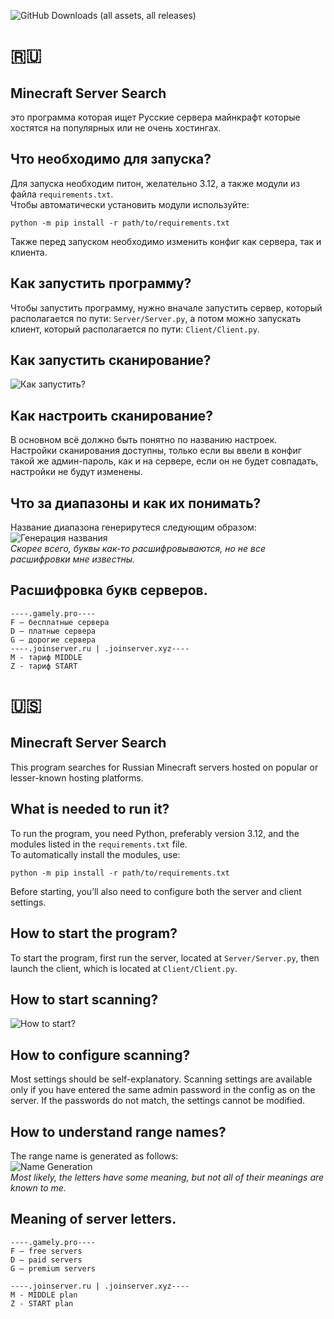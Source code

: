 ![GitHub Downloads (all assets, all releases)](https://img.shields.io/github/downloads/progame1201/MinecraftServerSearcher/total)
# 🇷🇺
## Minecraft Server Search
это программа которая ищет Русские сервера майнкрафт которые хостятся на популярных или не очень хостингах.
## Что необходимо для запуска?
Для запуска необходим питон, желательно 3.12, а также модули из файла `requirements.txt`.<br>
Чтобы автоматически установить модули используйте:
```
python -m pip install -r path/to/requirements.txt
```
Также перед запуском необходимо изменить конфиг как сервера, так и клиента.
## Как запустить программу?
Чтобы запустить программу, нужно вначале запустить сервер, который располагается по пути: `Server/Server.py`, а потом можно запускать клиент, который располагается по пути: `Client/Client.py`.
## Как запустить сканирование?
![Как запустить?](https://i.ibb.co/YXyp0t3/how-to-start.png)
## Как настроить сканирование?
В основном всё должно быть понятно по названию настроек. Настройки сканирования доступны, только если вы ввели в конфиг такой же админ-пароль, как и на сервере, если он не будет совпадать, настройки не будут изменены.
## Что за диапазоны и как их понимать?
Название диапазона генерирутеся следующим образом:<br>
![Генерация названия](https://i.ibb.co/cTqWDL9/image.png)</br>
<i>Скорее всего, буквы как-то расшифровываются, но не все расшифровки мне известны.</i>
## Расшифровка букв серверов.
```
----.gamely.pro----
F — бесплатные сервера
D — платные сервера
G — дорогие сервера
----.joinserver.ru | .joinserver.xyz----
M - тариф MIDDLE
Z - тариф START
```

# 🇺🇸
## Minecraft Server Search
This program searches for Russian Minecraft servers hosted on popular or lesser-known hosting platforms.
## What is needed to run it?
To run the program, you need Python, preferably version 3.12, and the modules listed in the `requirements.txt` file.  
To automatically install the modules, use:
```
python -m pip install -r path/to/requirements.txt
```
Before starting, you’ll also need to configure both the server and client settings.
## How to start the program?
To start the program, first run the server, located at `Server/Server.py`, then launch the client, which is located at `Client/Client.py`.
## How to start scanning?
![How to start?](https://i.ibb.co/YXyp0t3/how-to-start.png)
## How to configure scanning?
Most settings should be self-explanatory. Scanning settings are available only if you have entered the same admin password in the config as on the server. If the passwords do not match, the settings cannot be modified.
## How to understand range names?
The range name is generated as follows:<br>
![Name Generation](https://i.ibb.co/Thpz1ZS/image.png)  
<i>Most likely, the letters have some meaning, but not all of their meanings are known to me.</i>
## Meaning of server letters.
```
----.gamely.pro----
F — free servers  
D — paid servers  
G — premium servers  

----.joinserver.ru | .joinserver.xyz----
M - MIDDLE plan  
Z - START plan  
```
